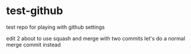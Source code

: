 # test-github
test repo for playing with github settings

edit 2
about to use squash and merge with two commits
let's do a normal merge commit instead
